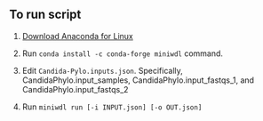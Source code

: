 ## To run script ##

1. [Download Anaconda for Linux](https://www.anaconda.com/products/distribution)  
   
2. Run `conda install -c conda-forge miniwdl` command.

3. Edit `Candida-Pylo.inputs.json`. Specifically, CandidaPhylo.input_samples, CandidaPhylo.input_fastqs_1, and CandidaPhylo.input_fastqs_2

4. Run `miniwdl run [-i INPUT.json] [-o OUT.json]`
